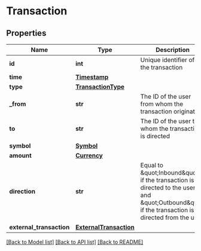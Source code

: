 # Transaction

## Properties
Name | Type | Description | Notes
------------ | ------------- | ------------- | -------------
**id** | **int** | Unique identifier of the transaction | 
**time** | [**Timestamp**](Timestamp.md) |  | 
**type** | [**TransactionType**](TransactionType.md) |  | 
**_from** | **str** | The ID of the user from whom the transaction originated | 
**to** | **str** | The ID of the user to whom the transaction is directed | 
**symbol** | [**Symbol**](Symbol.md) |  | 
**amount** | [**Currency**](Currency.md) |  | 
**direction** | **str** | Equal to \&quot;Inbound\&quot; if the transaction is directed to the user, and \&quot;Outbound\&quot; if the transaction is directed from the user. | 
**external_transaction** | [**ExternalTransaction**](ExternalTransaction.md) |  | [optional] 

[[Back to Model list]](../README.md#documentation-for-models) [[Back to API list]](../README.md#documentation-for-api-endpoints) [[Back to README]](../README.md)


